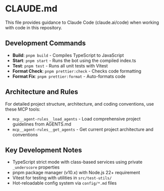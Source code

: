 # CLAUDE.md

This file provides guidance to Claude Code (claude.ai/code) when working with code in this repository.

## Development Commands

- **Build**: `pnpm build` - Compiles TypeScript to JavaScript
- **Start**: `pnpm start` - Runs the bot using the compiled index.ts
- **Test**: `pnpm test` - Runs all unit tests with Vitest
- **Format Check**: `pnpm prettier:check` - Checks code formatting
- **Format Fix**: `pnpm prettier:format` - Auto-formats code

## Architecture and Rules

For detailed project structure, architecture, and coding conventions, use these MCP tools:

- `mcp__agent-rules__load_agents` - Load comprehensive project guidelines from AGENTS.md
- `mcp__agent-rules__get_agents` - Get current project architecture and conventions

## Key Development Notes

- TypeScript strict mode with class-based services using private `_underscore` properties
- pnpm package manager (v10.x) with Node.js 22+ requirement
- Vitest for testing with utilities in `src/test-utils/`
- Hot-reloadable config system via `config/*.md` files
